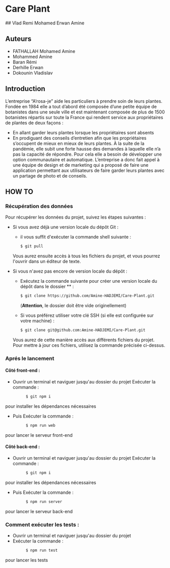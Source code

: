 # Care Plant

## Vlad Remi Mohamed Erwan Amine

## **Auteurs**

 - FATHALLAH Mohamed Amine 
 - Mohammed Amine 
 - Baran Rémi
 - Derhille Erwan
 - Dokounin Vladislav


## **Introduction**
L’entreprise “A’rosa-je” aide les particuliers à prendre soin de leurs plantes.
Fondée en 1984 elle a tout d’abord été composée d’une petite équipe de botanistes dans une seule ville et est maintenant composée de plus de 1500 botanistes répartis sur toute la France qui rendent service aux propriétaires de plantes de deux façons :
- En allant garder leurs plantes lorsque les propriétaires sont absents
- En prodiguant des conseils d’entretien afin que les propriétaires s’occupent de mieux en mieux de leurs plantes.
À la suite de la pandémie, elle subit une forte hausse des demandes à laquelle elle n’a pas la capacité de répondre. Pour cela elle a besoin de développer une option communautaire et automatique.
L’entreprise a donc fait appel à une équipe de design et de marketing qui a proposé de faire une application permettant aux utilisateurs de faire garder leurs plantes avec un partage de photo et de conseils.

##  **HOW TO**

### **Récupération des données**

Pour récupérer les données du projet, suivez les étapes suivantes :

 * Si vous avez déjà une version locale du dépôt Git :
     * il vous suffit d'exécuter la commande shell suivante :
         ``` bash
         $ git pull
         ```
     Vous aurez ensuite accès à tous les fichiers du projet, et vous pourrez l'ouvrir dans
     un éditeur de texte.


 * Si vous n'avez pas encore de version locale du dépôt :
     * Exécutez la commande suivante pour créer une version locale du dépôt dans
     le dossier ** :
         ```bash
         $ git clone https://github.com/Amine-HADJEMI/Care-Plant.git
         ```
         (**Attention**, le dossier doit être vide originellement)

     * Si vous préférez utiliser votre clé SSH (si elle est configurée sur votre machine) :
         ```bash
         $ git clone git@github.com:Amine-HADJEMI/Care-Plant.git
         ```
     Vous aurez de cette manière accès aux différents fichiers du projet. Pour mettre
      à jour ces fichiers, utilisez la commande précisée ci-dessus.


### **Aprés le lancement**

#### **Côté front-end :**

* Ouvrir un terminal et naviguer jusqu'au dossier du projet
Exécuter la commande : 
```bash
         $ git npm i
```
pour installer les dépendances nécessaires
* Puis Exécuter la commande :
```bash
         $ npm run web
```
pour lancer le serveur front-end


#### **Côté back-end :**
* Ouvrir un terminal et naviguer jusqu'au dossier du projet
Exécuter la commande : 
```bash
         $ git npm i
```
pour installer les dépendances nécessaires
* Puis Exécuter la commande :
```bash
         $ npm run server
```
pour lancer le serveur back-end

### **Comment exécuter les tests :**
* Ouvrir un terminal et naviguer jusqu'au dossier du projet
* Exécuter la commande : 
```bash
         $ npm run test
```
pour lancer les tests










